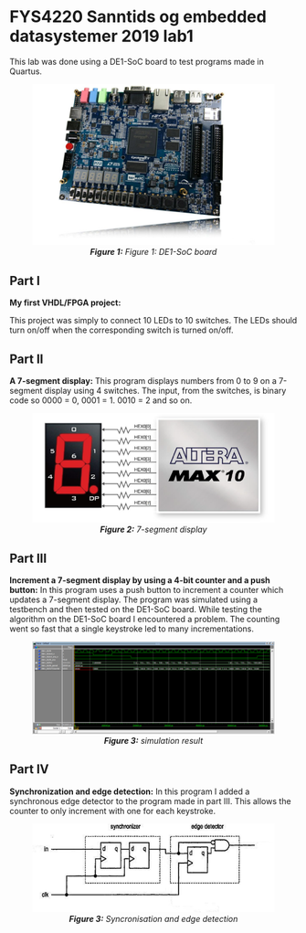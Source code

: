 # FYS4220 Sanntids og embedded datasystemer 2019 lab1

This lab was done using a DE1-SoC board to test programs made in Quartus.

<figure>
  <img src="/image_files/fpga.jpg">
  <center> 
  <figcaption><i><b>Figure 1:</b> Figure 1: DE1-SoC board </i></figcaption>
  </center>
</figure>

## Part I
**My first VHDL/FPGA project:**

This project was simply to connect 10 LEDs to 10 switches. 
The LEDs should turn on/off when the corresponding switch is turned on/off.

## Part II
**A 7-segment display:**
This program displays numbers from 0 to 9 on a 7-segment display using 4 switches.
The input, from the switches, is binary code so 0000 = 0, 0001 = 1. 0010 = 2 and so on.
<figure>
  <img src="/image_files/sevenSegment.png/">
  <center> 
  <figcaption><i><b>Figure 2:</b> 7-segment display</i></figcaption>
  </center>
</figure>



## Part III
**Increment a 7-segment display by using a 4-bit counter and a push button:**
In this program uses a push button to increment a counter which updates a 7-segment display. The program was simulated using a testbench and then tested on the DE1-SoC board. While testing the algorithm on the DE1-SoC board I encountered a problem. The counting went so fast that a single keystroke led to many incrementations. 

<figure>
  <img src="/image_files/VHDL_simulation.png">
  <center> 
  <figcaption><i><b>Figure 3:</b> simulation result</i></figcaption>
  </center>
</figure>

## Part IV
**Synchronization and edge detection:**
In this program I added a synchronous edge detector to the program made in part III. This allows the counter to only increment with one for each keystroke.

<figure>
  <img src="/image_files/edge_detect.JPG">
  <center> 
  <figcaption><i><b>Figure 3:</b> Syncronisation and edge detection</i></figcaption>
  </center>
</figure>

